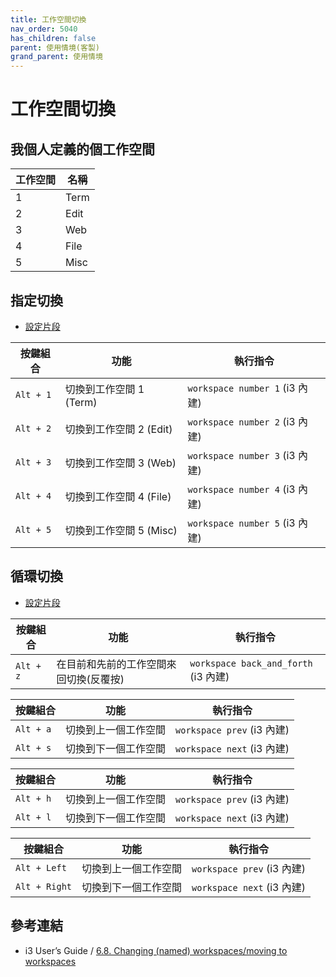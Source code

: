 ```yaml
---
title: 工作空間切換
nav_order: 5040
has_children: false
parent: 使用情境(客製)
grand_parent: 使用情境
---
```



# 工作空間切換


## 我個人定義的個工作空間

| 工作空間 | 名稱  |
| -------- | ----- |
| 1        | Term  |
| 2        | Edit  |
| 3        | Web   |
| 4        | File  |
| 5        | Misc  |


## 指定切換

* [設定片段](https://github.com/samwhelp/note-about-i3wm/blob/gh-pages/_demo/config/i3wm-config/main/config/i3/gen/i3wm-gen-rc/Section/Subject/Application/Workspace/SwitchToSpecific.conf)

| 按鍵組合  | 功能                    | 執行指令                       |
| --------- | ----------------------- | ------------------------------ |
| `Alt + 1` | 切換到工作空間 1 (Term) | `workspace number 1` (i3 內建) |
| `Alt + 2` | 切換到工作空間 2 (Edit) | `workspace number 2` (i3 內建) |
| `Alt + 3` | 切換到工作空間 3 (Web)  | `workspace number 3` (i3 內建) |
| `Alt + 4` | 切換到工作空間 4 (File) | `workspace number 4` (i3 內建) |
| `Alt + 5` | 切換到工作空間 5 (Misc) | `workspace number 5` (i3 內建) |


## 循環切換

* [設定片段](config/i3/gen/i3wm-gen-rc/Section/Subject/Layout/Keybind/QuickSwitch.conf)

| 按鍵組合  | 功能                                   | 執行指令                       |
| --------- | -------------------------------------- | ------------------------------ |
| `Alt + z` | 在目前和先前的工作空間來回切換(反覆按) | `workspace back_and_forth` (i3 內建) |

| 按鍵組合  | 功能                 | 執行指令                   |
| --------- | -------------------- | -------------------------- |
| `Alt + a` | 切換到上一個工作空間 | `workspace prev` (i3 內建) |
| `Alt + s` | 切換到下一個工作空間 | `workspace next` (i3 內建) |

| 按鍵組合  | 功能                 | 執行指令                   |
| --------- | -------------------- | -------------------------- |
| `Alt + h` | 切換到上一個工作空間 | `workspace prev` (i3 內建) |
| `Alt + l` | 切換到下一個工作空間 | `workspace next` (i3 內建) |

| 按鍵組合      | 功能                 | 執行指令                   |
| ------------- | -------------------- | -------------------------- |
| `Alt + Left`  | 切換到上一個工作空間 | `workspace prev` (i3 內建) |
| `Alt + Right` | 切換到下一個工作空間 | `workspace next` (i3 內建) |

## 參考連結

* i3 User’s Guide / [6.8. Changing (named) workspaces/moving to workspaces](https://i3wm.org/docs/userguide.html#_changing_named_workspaces_moving_to_workspaces)
